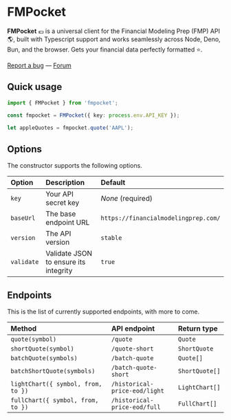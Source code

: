 # FMPocket

**FMPocket** 💶 is a universal client for the Financial Modeling Prep (FMP) API 🌎, built with Typescript support and works seamlessly across Node, Deno, Bun, and the browser. Gets your financial data perfectly formatted ⭐️.

[Report a bug](https://github.com/l0uisgrange/fmpocket/issues) — [Forum](https://github.com/l0uisgrange/fmpocket/discussions/categories/q-a)

## Quick usage

```typescript
import { FMPocket } from 'fmpocket';

const fmpocket = FMPocket({ key: process.env.API_KEY });

let appleQuotes = fmpocket.quote('AAPL');
```

## Options

The constructor supports the following options.

| Option     | Description                           | Default                              |
| :--------- | :------------------------------------ | :----------------------------------- |
| `key`      | Your API secret key                   | _None_ (required)                    |
| `baseUrl`  | The base endpoint URL                 | `https://financialmodelingprep.com/` |
| `version`  | The API version                       | `stable`                             |
| `validate` | Validate JSON to ensure its integrity | `true`                               |

## Endpoints

This is the list of currently supported endpoints, with more to come.

| Method                             | API endpoint                  | Return type    |
| :--------------------------------- | :---------------------------- | :------------- |
| `quote(symbol)`                    | `/quote`                      | `Quote`        |
| `shortQuote(symbol)`               | `/quote-short`                | `ShortQuote`   |
| `batchQuote(symbols)`              | `/batch-quote`                | `Quote[]`      |
| `batchShortQuote(symbols)`         | `/batch-quote-short`          | `ShortQuote[]` |
| `lightChart({ symbol, from, to })` | `/historical-price-eod/light` | `LightChart[]` |
| `fullChart({ symbol, from, to })`  | `/historical-price-eod/full`  | `FullChart[]`  |
